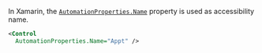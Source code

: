 In Xamarin, the  [`AutomationProperties.Name`](https://docs.microsoft.com/en-us/xamarin/xamarin-forms/app-fundamentals/accessibility/automation-properties#automationpropertiesname) property is used as accessibility name.

```xml
<Control 
  AutomationProperties.Name="Appt" />
```
